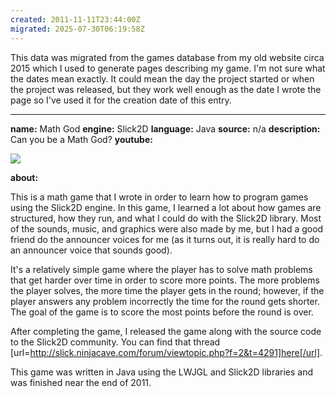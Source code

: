 ```yaml
---
created: 2011-11-11T23:44:00Z
migrated: 2025-07-30T06:19:58Z
---
```


This data was migrated from the games database from my old website circa 2015 which I used to generate pages describing my game. I'm not sure what the dates mean exactly. It could mean the day the project started or when the project was released, but they work well enough as the date I wrote the page so I've used it for the creation date of this entry.

---

**name:** Math God
**engine:** Slick2D
**language:** Java
**source:** n/a
**description:** Can you be a Math God?
**youtube:**

![](https://www.youtube.com/watch?v=1WmAt5C2tjo)

**about:**

This is a math game that I wrote in order to learn how to program games using the Slick2D engine. In this game, I learned a lot about how games are structured, how they run, and what I could do with the Slick2D library. Most of the sounds, music, and graphics were also made by me, but I had a good friend do the announcer voices for me (as it turns out, it is really hard to do an announcer voice that sounds good).

It's a relatively simple game where the player has to solve math problems that get harder over time in order to score more points. The more problems the player solves, the more time the player gets in the round; however, if the player answers any problem incorrectly the time for the round gets shorter. The goal of the game is to score the most points before the round is over.

After completing the game, I released the game along with the source code to the Slick2D community. You can find that thread [url=http://slick.ninjacave.com/forum/viewtopic.php?f=2&t=4291]here[/url].

This game was written in Java using the LWJGL and Slick2D libraries and was finished near the end of 2011.
